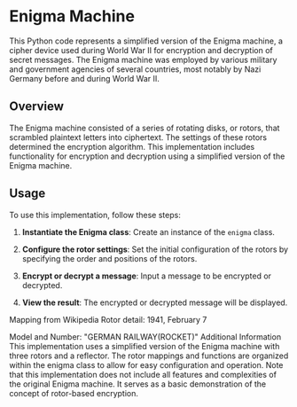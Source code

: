# Enigma Machine

This Python code represents a simplified version of the Enigma machine, a cipher device used during World War II for encryption and decryption of secret messages. The Enigma machine was employed by various military and government agencies of several countries, most notably by Nazi Germany before and during World War II.

## Overview

The Enigma machine consisted of a series of rotating disks, or rotors, that scrambled plaintext letters into ciphertext. The settings of these rotors determined the encryption algorithm. This implementation includes functionality for encryption and decryption using a simplified version of the Enigma machine.

## Usage

To use this implementation, follow these steps:

1. **Instantiate the Enigma class**: Create an instance of the `enigma` class.

2. **Configure the rotor settings**: Set the initial configuration of the rotors by specifying the order and positions of the rotors.

3. **Encrypt or decrypt a message**: Input a message to be encrypted or decrypted.

4. **View the result**: The encrypted or decrypted message will be displayed.



Mapping from Wikipedia
Rotor detail: 1941, February 7

Model and Number: "GERMAN RAILWAY(ROCKET)"
Additional Information
This implementation uses a simplified version of the Enigma machine with three rotors and a reflector. The rotor mappings and functions are organized within the enigma class to allow
for easy configuration and operation.
Note that this implementation does not include all features and complexities of the original Enigma machine. It serves as a basic demonstration of the concept of rotor-based encryption.
